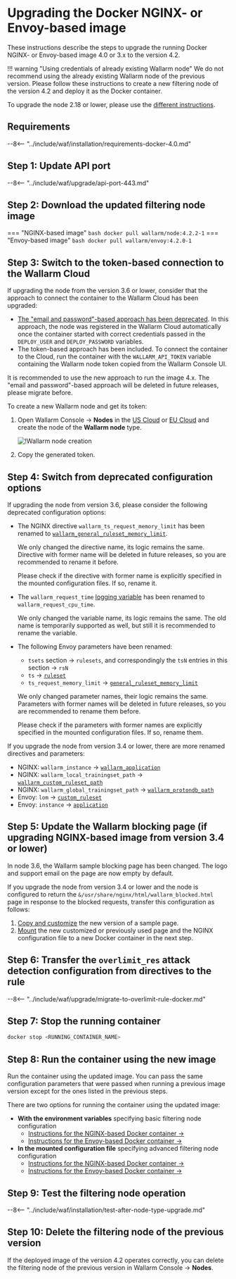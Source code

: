 [waf-mode-instr]:                   ../admin-en/configure-wallarm-mode.md
[blocking-page-instr]:              ../admin-en/configuration-guides/configure-block-page-and-code.md
[logging-instr]:                    ../admin-en/configure-logging.md
[proxy-balancer-instr]:             ../admin-en/using-proxy-or-balancer-en.md
[process-time-limit-instr]:         ../admin-en/configure-parameters-en.md#wallarm_process_time_limit
[allocating-memory-guide]:          ../admin-en/configuration-guides/allocate-resources-for-node.md
[enable-libdetection-docs]:         ../admin-en/configure-parameters-en.md#wallarm_enable_libdetection
[ptrav-attack-docs]:                ../attacks-vulns-list.md#path-traversal
[attacks-in-ui-image]:              ../images/admin-guides/test-attacks-quickstart.png
[nginx-process-time-limit-docs]:    ../admin-en/configure-parameters-en.md#wallarm_process_time_limit
[nginx-process-time-limit-block-docs]:  ../admin-en/configure-parameters-en.md#wallarm_process_time_limit_block
[overlimit-res-rule-docs]:           ../user-guides/rules/configure-overlimit-res-detection.md
[graylist-docs]:                     ../user-guides/ip-lists/graylist.md
[waf-mode-instr]:                   ../admin-en/configure-wallarm-mode.md
[envoy-process-time-limit-docs]:    ../admin-en/configuration-guides/envoy/fine-tuning.md#process_time_limit
[envoy-process-time-limit-block-docs]: ../admin-en/configuration-guides/envoy/fine-tuning.md#process_time_limit_block

# Upgrading the Docker NGINX- or Envoy-based image

These instructions describe the steps to upgrade the running Docker NGINX- or Envoy-based image 4.0 or 3.x to the version 4.2.

!!! warning "Using credentials of already existing Wallarm node"
    We do not recommend using the already existing Wallarm node of the previous version. Please follow these instructions to create a new filtering node of the version 4.2 and deploy it as the Docker container.

To upgrade the node 2.18 or lower, please use the [different instructions](older-versions/docker-container.md).

## Requirements

--8<-- "../include/waf/installation/requirements-docker-4.0.md"

## Step 1: Update API port

--8<-- "../include/waf/upgrade/api-port-443.md"

## Step 2: Download the updated filtering node image

=== "NGINX-based image"
    ``` bash
    docker pull wallarm/node:4.2.2-1
    ```
=== "Envoy-based image"
    ``` bash
    docker pull wallarm/envoy:4.2.0-1
    ```

## Step 3: Switch to the token-based connection to the Wallarm Cloud

If upgrading the node from the version 3.6 or lower, consider that the approach to connect the container to the Wallarm Cloud has been upgraded:

* [The "email and password"-based approach has been deprecated](/4.0/updating-migrating/what-is-new/#unified-registration-of-nodes-in-the-wallarm-cloud-by-tokens). In this approach, the node was registered in the Wallarm Cloud automatically once the container started with correct credentials passed in the `DEPLOY_USER` and `DEPLOY_PASSWORD` variables.
* The token-based approach has been included. To connect the container to the Cloud, run the container with the `WALLARM_API_TOKEN` variable containing the Wallarm node token copied from the Wallarm Console UI.

It is recommended to use the new approach to run the image 4.x. The "email and password"-based approach will be deleted in future releases, please migrate before.

To create a new Wallarm node and get its token:

1. Open Wallarm Console → **Nodes** in the [US Cloud](https://us1.my.wallarm.com/nodes) or [EU Cloud](https://my.wallarm.com/nodes) and create the node of the **Wallarm node** type.

    ![!Wallarm node creation](../images/user-guides/nodes/create-cloud-node.png)
1. Copy the generated token.

## Step 4: Switch from deprecated configuration options

If upgrading the node from version 3.6, please consider the following deprecated configuration options:

* The NGINX directive `wallarm_ts_request_memory_limit` has been renamed to [`wallarm_general_ruleset_memory_limit`](../admin-en/configure-parameters-en.md#wallarm_general_ruleset_memory_limit).

    We only changed the directive name, its logic remains the same. Directive with former name will be deleted in future releases, so you are recommended to rename it before.
    
    Please check if the directive with former name is explicitly specified in the mounted configuration files. If so, rename it.
* The `wallarm_request_time` [logging variable](../admin-en/configure-logging.md#filter-node-variables) has been renamed to `wallarm_request_cpu_time`.

    We only changed the variable name, its logic remains the same. The old name is temporarily supported as well, but still it is recommended to rename the variable.
* The following Envoy parameters have been renamed:

    * `tsets` section → `rulesets`, and correspondingly the `tsN` entries in this section → `rsN`
    * `ts` → [`ruleset`](../admin-en/configuration-guides/envoy/fine-tuning.md#ruleset_param)
    * `ts_request_memory_limit` → [`general_ruleset_memory_limit`](../admin-en/configuration-guides/envoy/fine-tuning.md#request-filtering-settings)

    We only changed parameter names, their logic remains the same. Parameters with former names will be deleted in future releases, so you are recommended to rename them before.
    
    Please check if the parameters with former names are explicitly specified in the mounted configuration files. If so, rename them.

If you upgrade the node from version 3.4 or lower, there are more renamed directives and parameters:

* NGINX: `wallarm_instance` → [`wallarm_application`](../admin-en/configure-parameters-en.md#wallarm_application)
* NGINX: `wallarm_local_trainingset_path` → [`wallarm_custom_ruleset_path`](../admin-en/configure-parameters-en.md#wallarm_custom_ruleset_path)
* NGINX: `wallarm_global_trainingset_path` → [`wallarm_protondb_path`](../admin-en/configure-parameters-en.md#wallarm_protondb_path)
* Envoy: `lom` → [`custom_ruleset`](../admin-en/configuration-guides/envoy/fine-tuning.md#request-filtering-settings)
* Envoy: `instance` → [`application`](../admin-en/configuration-guides/envoy/fine-tuning.md#basic-settings)

## Step 5: Update the Wallarm blocking page (if upgrading NGINX-based image from version 3.4 or lower)

In node 3.6, the Wallarm sample blocking page has been changed. The logo and support email on the page are now empty by default.

If you upgrade the node from version 3.4 or lower and the node is configured to return the `&/usr/share/nginx/html/wallarm_blocked.html` page in response to the blocked requests, transfer this configuration as follows:

1. [Copy and customize](../admin-en/configuration-guides/configure-block-page-and-code.md#customizing-sample-blocking-page) the new version of a sample page.
1. [Mount](../admin-en/configuration-guides/configure-block-page-and-code.md#path-to-the-htm-or-html-file-with-the-blocking-page-and-error-code) the new customized or previously used page and the NGINX configuration file to a new Docker container in the next step.

## Step 6: Transfer the `overlimit_res` attack detection configuration from directives to the rule

--8<-- "../include/waf/upgrade/migrate-to-overlimit-rule-docker.md"

## Step 7: Stop the running container

```bash
docker stop <RUNNING_CONTAINER_NAME>
```

## Step 8: Run the container using the new image

Run the container using the updated image. You can pass the same configuration parameters that were passed when running a previous image version except for the ones listed in the previous steps.

There are two options for running the container using the updated image:

* **With the environment variables** specifying basic filtering node configuration
    * [Instructions for the NGINX-based Docker container →](../admin-en/installation-docker-en.md#run-the-container-passing-the-environment-variables)
    * [Instructions for the Envoy-based Docker container →](../admin-en/installation-guides/envoy/envoy-docker.md#run-the-container-passing-the-environment-variables)
* **In the mounted configuration file** specifying advanced filtering node configuration
    * [Instructions for the NGINX-based Docker container →](../admin-en/installation-docker-en.md#run-the-container-mounting-the-configuration-file)
    * [Instructions for the Envoy-based Docker container →](../admin-en/installation-guides/envoy/envoy-docker.md#run-the-container-mounting-envoyyaml)

## Step 9: Test the filtering node operation

--8<-- "../include/waf/installation/test-after-node-type-upgrade.md"

## Step 10: Delete the filtering node of the previous version

If the deployed image of the version 4.2 operates correctly, you can delete the filtering node of the previous version in Wallarm Console → **Nodes**.
